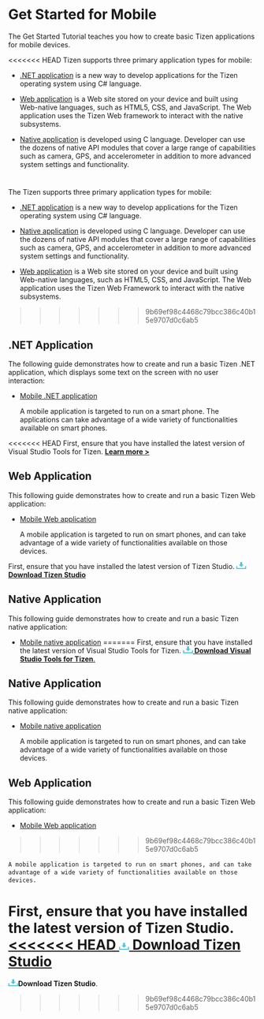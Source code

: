 # Get Started for Mobile

The Get Started Tutorial teaches you how to create basic Tizen applications for mobile devices.

<<<<<<< HEAD
Tizen supports three primary application types for mobile:

-   [.NET application](#dotnet-application) is a new way to develop applications for the Tizen operating system using C# language.

-   [Web application](#web-application) is a Web site stored on your device and built using Web-native languages, such as HTML5, CSS, and JavaScript. The Web application uses the Tizen Web framework to interact with the native subsystems.

-   [Native application](#native-application) is developed using C language. Developer can use the dozens of native API modules that cover a large range of capabilities such as camera, GPS, and accelerometer in addition to more advanced system settings and functionality.

<a name="dotnet-application"> </a>
=======
The Tizen supports three primary application types for mobile:

-   [.NET application](#net-application) is a new way to develop applications for the Tizen operating system using C# language.

-   [Native application](#native-application) is developed using C language. Developer can use the dozens of native API modules that cover a large range of capabilities such as camera, GPS, and accelerometer in addition to more advanced system settings and functionality.

-   [Web application](#web-application) is a Web site stored on your device and built using Web-native languages, such as HTML5, CSS, and JavaScript. The Web application uses the Tizen Web Framework to interact with the native subsystems.

>>>>>>> 9b69ef98c4468c79bcc386c40b15e9707d0c6ab5
## .NET Application

The following guide demonstrates how to create and run a basic Tizen .NET application, which displays some text on the screen with no user interaction:

-   [Mobile .NET application](../dotnet/get-started/mobile/first-app.md)

    A mobile application is targeted to run on a smart phone. The applications can take advantage of a wide variety of functionalities available on smart phones.

<<<<<<< HEAD
First, ensure that you have installed the latest version of Visual Studio Tools for Tizen. [**Learn more >**](../vstools/install.md)

## Web Application

This following guide demonstrates how to create and run a basic Tizen Web application:

-   [Mobile Web application](../web/get-started/mobile/first-app.md)

    A mobile application is targeted to run on smart phones, and can take advantage of a wide variety of functionalities available on those devices.

First, ensure that you have installed the latest version of Tizen Studio. <a href="https://developer.tizen.org/development/tizen-studio/download" target="_blank">
<img src="media/ic_docs_download.png"><strong> Download Tizen Studio</strong></a>

## Native Application

This following guide demonstrates how to create and run a basic Tizen native application:

-   [Mobile native application](../native/get-started/mobile/first-app.md)
=======
First, ensure that you have installed the latest version of Visual Studio Tools for Tizen. <a href="https://marketplace.visualstudio.com/items?itemName=tizen.VisualStudioToolsforTizen" target="_blank"><img src="media/ic_docs_download.png"><Strong> Download Visual Studio Tools for Tizen</strong>.</a>

## Native Application

This following guide demonstrates how to create and run a basic Tizen native application:

-   [Mobile native application](../native/get-started/mobile/first-app.md)

    A mobile application is targeted to run on smart phones, and can take advantage of a wide variety of functionalities available on those devices.

## Web Application

This following guide demonstrates how to create and run a basic Tizen Web application:

-   [Mobile Web application](../web/get-started/mobile/first-app.md)
>>>>>>> 9b69ef98c4468c79bcc386c40b15e9707d0c6ab5

    A mobile application is targeted to run on smart phones, and can take advantage of a wide variety of functionalities available on those devices.

First, ensure that you have installed the latest version of Tizen Studio. <a href="https://developer.tizen.org/development/tizen-studio/download" target="_blank">
<<<<<<< HEAD
<img src="media/ic_docs_download.png"><strong> Download Tizen Studio</strong></a>
=======
<img src="media/ic_docs_download.png"><strong>Download Tizen Studio</strong>.</a>
>>>>>>> 9b69ef98c4468c79bcc386c40b15e9707d0c6ab5
